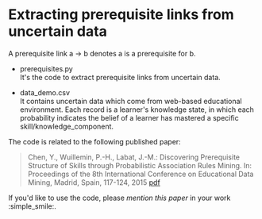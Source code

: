 # Extracting prerequisite links from uncertain data

A prerequisite link
a -> b denotes a is a prerequisite for b.

* prerequisites.py  
  It's the code to extract prerequisite links from uncertain data.

* data_demo.csv  
  It contains uncertain data which come from web-based educational environment. Each record is a learner's knowledge state, in which each probability indicates the belief of a learner has mastered a specific skill/knowledge_component.

The code is related to the following published paper:
>Chen, Y., Wuillemin, P.-H., Labat, J.-M.: Discovering Prerequisite Structure of Skills through Probabilistic Association Rules Mining. In: Proceedings of the 8th International Conference on Educational Data Mining, Madrid, Spain, 117-124, 2015 [pdf](http://www.educationaldatamining.org/EDM2015/uploads/papers/paper_42.pdf)

If you'd like to use the code, please *mention this paper* in your work :simple_smile:.
